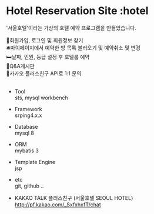 # Hotel Reservation Site :hotel

'서울호텔'이라는 가상의 호텔 예약 프로그램을 만들었습니다.</br>

👤회원가입, 로그인 및 회원정보 찾기</br>
🛎️마이페이지에서 예약한 방 목록 불러오기 및 예약취소 및 변경</br>
🛏️날짜, 인원, 등급 설정 후 호텔룸 예약</br>
📮Q&A게시판</br>
🔖카카오 플러스친구 API로 1:1 문의</br></br>

* Tool</br>
sts, mysql workbench

* Framework</br>
srping4.x.x

* Database</br>
mysql 8

* ORM</br>
mybatis 3

* Template Engine</br>
jsp

* etc</br>
git, github ..

* KAKAO TALK 플러스친구 (서울호텔 SEOUL HOTEL)</br>
http://pf.kakao.com/_SxfxhxfT/chat 

